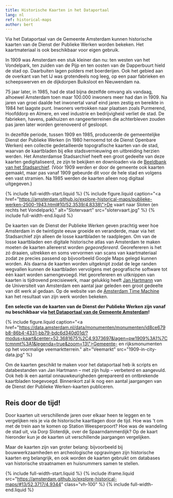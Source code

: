```yaml
---
title: Historische Kaarten in het Dataportaal
lang: nl
ref: historical-maps
author: bert
---
```


Via het Dataportaal van de Gemeente Amsterdam kunnen historische kaarten van de Dienst der Publieke Werken worden bekeken. Het kaartmateriaal is ook beschikbaar voor eigen gebruik.

In 1909 was Amsterdam een stuk kleiner dan nu: ten westen van het Vondelpark, ten zuiden van de Pijp en ten oosten van de Dapperbuurt hield de stad op. Daarbuiten lagen polders met boerderijen. Ook het gebied aan de overkant van het IJ was grotendeels nog leeg, op een paar fabrieken en scheepswerven en de dijkdorpen Buiksloot en Nieuwendam na.

75 jaar later, in 1985, had de stad bijna dezelfde omvang als vandaag, alhoewel Amsterdam toen maar 100.000 inwoners meer had dan in 1909. Na jaren van groei daalde het inwonertal vanaf eind jaren zestig en bereikte in 1984 het laagste punt. Inwoners vertrokken naar plaatsen zoals Purmerend, Hoofddorp en Almere, en veel industrie en bedrijvigheid verliet de stad. De fabrieken, havens, pakhuizen en rangeerterreinen die achterbleven zouden pas jaren later worden gerenoveerd of gesloopt.

In dezelfde periode, tussen 1909 en 1985, produceerde de gemeentelijke Dienst der Publieke Werken (in 1980 hernoemd tot de Dienst Openbare Werken) een collectie gedetailleerde topografische kaarten van de stad, waarvan de kaartbladen bij elke stadsvernieuwing en uitbreiding herzien werden. Het Amsterdamse Stadsarchief heeft een groot gedeelte van deze kaarten gedigitaliseerd, ze zijn te bekijken en downloaden via de [Beeldbank van het Stadsarchief](https://beeldbank.amsterdam.nl/beeldbank/indeling/grid?q_searchfield=publieke+werken&f_sk_documenttype%5B0%5D=kaart). (Vóór 1909 werden er door de gemeente ook kaarten gemaakt, maar pas vanaf 1909 gebeurde dit voor de hele stad en volgens een vast stramien. Na 1985 werden de kaarten alleen nog digitaal uitgegeven.)

{% include full-width-start.liquid %}
{% include figure.liquid
  caption="<a href=\"https://amsterdam.github.io/explore-historical-maps/publieke-werken-2500-1943.html#10/52.3539/4.8338\">De vaart naar Sloten</a> (en rechts het Vondelpark)."
  alt="Slotervaart"
  src="slotervaart.jpg" %}
{% include full-width-end.liquid %}

<!-- {% include float-start.liquid float="left" class="w-30" %}
{% include figure.liquid
  caption="Betondorp in de verder nog bijna lege Watergraafsmeer."
  alt="Betondorp"
  src="betondorp.jpg" %}
{% include float-end.liquid %} -->

De kaarten van de Dienst der Publieke Werken geven prachtig weer hoe Amsterdam in de twintigste eeuw groeide en veranderde, maar via het Stadsarchief zijn alleen de losse kaartbladen te raadplegen. Om van de losse kaartbladen een digitale historische atlas van Amsterdam te maken moeten de kaarten allereerst worden _gegeorefereerd_. Georefereren is het zó draaien, uitrekken en soms vervormen van scans van kaartmateriaal zodat ze precies passend op bijvoorbeeld Google Maps gelegd kunnen worden. Als daarna de kaarten worden uitgeknipt zodat de lege randen wegvallen kunnen de kaartbladen vervolgens met geografische software tot één kaart worden samengevoegd. Het georefereren en uitknippen van kaarten is tijdrovend precisiewerk, maar gelukkig heeft [Jan Hartmann](https://www.uva.nl/profiel/h/a/j.l.h.hartmann/j.l.h.hartmann.html) van de Universiteit van Amsterdam een aantal jaar geleden een groot gedeelte van dit werk al gedaan. Op de website van de [Amsterdam Time Machine](https://tiles.amsterdamtimemachine.nl) kan het resultaat van zijn werk worden bekeken.

__Een selectie van de kaarten van de Dienst der Publieke Werken zijn vanaf nu beschikbaar via [het Dataportaal van de Gemeente Amsterdam](https://data.amsterdam.nl/data/?modus=kaart&center=52.3812567%2C4.8965655&lagen=pw1943%3A1&legenda=true)!__

{% include figure.liquid
  caption="<a href=\"https://data.amsterdam.nl/data/monumenten/monumenten/id8ce679b8-86b4-4331-bb79-bdc6d340d01d/?modus=kaart&center=52.3681675%2C4.9373697&lagen=pw1909%3A1%7Ctcmnmt%3A1&legenda=true&zoom=13\">Gemeente- en rijksmonumenten op het voormalige veemarktterrein</a>."
  alt="Veemarkt"
  src="1909-in-city-data.jpg" %}

Om de kaarten geschikt te maken voor het dataportaal heb ik scripts en databestanden van Jan Hartmann – met zijn hulp – verbeterd en aangevuld. Ook heb ik een aantal onnauwkeurigheden gerepareerd en ontbrekende kaartbladen toegevoegd. Binnenkort zal ik nog een aantal jaargangen van de Dienst der Publieke Werken-kaarten publiceren.

## Reis door de tijd!

Door kaarten uit verschillende jaren over elkaar heen te leggen en te vergelijken reis je via de historische kaartlagen door de tijd. Hoe was ’t om met de trein aan te komen op Station Weesperpoort? Hoe was de wandeling de stad uit, via Dorp Sloterdijk, over de Spaarndammerdijk? Op de kaart hieronder kun je de kaarten uit verschillende jaargangen vergelijken.

Maar de kaarten zijn van groter belang: bijvoorbeeld bij bouwwerkzaamheden en archeologische opgravingen zijn historische kaarten erg belangrijk, en ook worden de kaarten gebruikt om databases van historische straatnamen en huisnummers samen te stellen.

{% include full-width-start.liquid %}
{% include iframe.liquid src="https://amsterdam.github.io/explore-historical-maps/#13/52.3717/4.9344" class="vh-100" %}
{% include full-width-end.liquid %}
